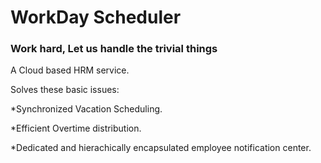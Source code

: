 <h1>WorkDay Scheduler</h1>
<h3>Work hard, Let us handle the trivial things</h3>
A Cloud based HRM service.

Solves these basic issues:

*Synchronized Vacation Scheduling.

*Efficient Overtime distribution.

*Dedicated and hierachically encapsulated employee notification center.


